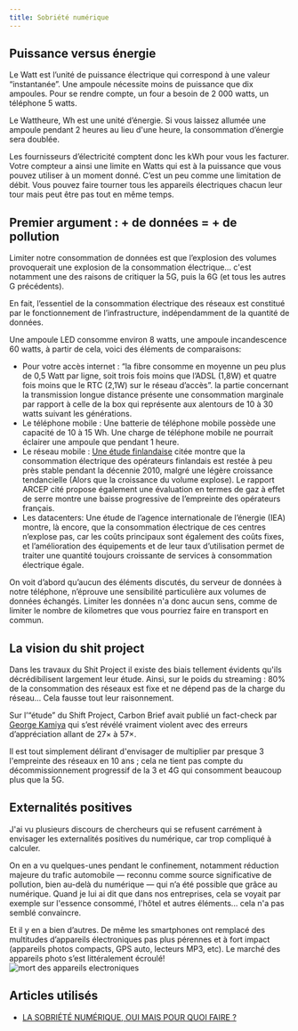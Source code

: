 ```yaml
---
title: Sobriété numérique
---
```


## Puissance versus énergie

Le Watt est l’unité de puissance électrique qui correspond à une valeur “instantanée”. Une ampoule nécessite moins de
puissance que dix ampoules. Pour se rendre compte, un four a besoin de 2 000 watts, un téléphone 5 watts.

Le Wattheure, Wh est une unité d’énergie. Si vous laissez allumée une ampoule pendant 2 heures au lieu d'une heure, la
consommation d’énergie sera doublée.

Les fournisseurs d’électricité comptent donc les kWh pour vous les facturer. Votre compteur a ainsi une limite en Watts
qui est à la puissance que vous pouvez utiliser à un moment donné. C’est un peu comme une limitation de débit. Vous
pouvez faire tourner tous les appareils électriques chacun leur tour mais peut être pas tout en même temps.

## Premier argument : + de données = + de pollution

Limiter notre consommation de données est que l’explosion des volumes provoquerait une explosion de la consommation
électrique... c'est notamment une des raisons de critiquer la 5G, puis la 6G (et tous les autres G précédents).

En fait, l’essentiel de la consommation électrique des réseaux est constitué par le fonctionnement de l’infrastructure,
indépendamment de la quantité de données.

Une ampoule LED consomme environ 8 watts, une ampoule incandescence 60 watts, à partir de cela, voici des éléments de
comparaisons:

- Pour votre accès internet : “la fibre consomme en moyenne un peu plus de 0,5 Watt par ligne, soit trois fois moins
  que l’ADSL (1,8W) et quatre fois moins que le RTC (2,1W) sur le réseau d’accès”. la partie concernant la transmission
  longue distance présente une consommation marginale par rapport à celle de la box qui représente aux alentours de 10 à
  30 watts suivant les générations.
- Le téléphone mobile : Une batterie de téléphone mobile possède une capacité de 10 à 15 Wh. Une charge de téléphone
  mobile ne pourrait éclairer une ampoule que pendant 1 heure.
- Le réseau
  mobile : [Une étude finlandaise](https://www.researchgate.net/publication/326470455_Evaluating_the_Energy_Consumption_of_Mobile_Data_Transfer-From_Technology_Development_to_Consumer_Behaviour_and_Life_Cycle_Thinking)
  citée montre que la consommation électrique des opérateurs finlandais est restée à peu près stable pendant la décennie
  2010, malgré une légère croissance tendancielle (Alors que la croissance du volume explose). Le rapport ARCEP cité
  propose également une évaluation en termes de gaz à effet de serre montre une baisse progressive de l’empreinte des
  opérateurs français.
- Les datacenters: Une étude de l’agence internationale de l’énergie (IEA) montre, là encore, que la consommation
  électrique de ces centres n’explose pas, car les coûts principaux sont également des coûts fixes, et l’amélioration
  des équipements et de leur taux d’utilisation permet de traiter une quantité toujours croissante de services à
  consommation électrique égale.

On voit d’abord qu’aucun des éléments discutés, du serveur de données à notre téléphone, n’éprouve une sensibilité
particulière aux volumes de données échangés. Limiter les données n'a donc aucun sens, comme de limiter le nombre de
kilometres que vous pourriez faire en transport en commun.

## La vision du shit project

Dans les travaux du Shit Project il existe des biais tellement évidents qu'ils décrédibilisent largement leur étude.
Ainsi, sur le poids du streaming : 80% de la consommation des réseaux est fixe et ne dépend pas de la charge du
réseau... Cela fausse tout leur raisonnement.

Sur l’“étude” du Shift Project, Carbon Brief avait publié un fact-check
par [George Kamiya](https://www.carbonbrief.org/factcheck-what-is-the-carbon-footprint-of-streaming-video-on-netflix)
qui s’est révélé vraiment violent avec des erreurs d’appréciation allant de 27× à 57×.

Il est tout simplement délirant d'envisager de multiplier par presque 3 l'empreinte des réseaux en 10 ans ; cela ne
tient pas compte du décommissionnement progressif de la 3 et 4G qui consomment beaucoup plus que la 5G.

## Externalités positives

J'ai vu plusieurs discours de chercheurs qui se refusent carrément à envisager les externalités positives du numérique,
car trop compliqué à calculer.

On en a vu quelques-unes pendant le confinement, notamment réduction majeure du trafic automobile — reconnu comme source
significative de pollution, bien au-delà du numérique — qui n’a été possible que grâce au numérique. Quand je lui ai dit
que dans nos entreprises, cela se voyait par exemple sur l'essence consommé, l'hôtel et autres éléments... cela n'a pas
semblé convaincre.

Et il y en a bien d’autres. De même les smartphones ont remplacé des multitudes d’appareils électroniques pas plus
pérennes et à fort impact (appareils photos compacts, GPS auto, lecteurs MP3, etc). Le marché des appareils photo s’est
littéralement écroulé!
![mort des appareils electroniques](30.jpg)

## Articles utilisés

- [LA SOBRIÉTÉ NUMÉRIQUE, OUI MAIS POUR QUOI FAIRE ?](https://signal.eu.org/blog/2020/07/15/la-sobriete-numerique-oui-mais-pour-quoi-faire/)